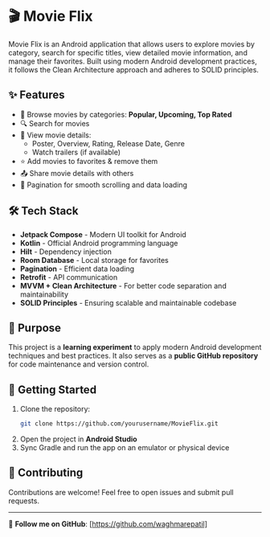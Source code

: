 # 🎬 Movie Flix

Movie Flix is an Android application that allows users to explore movies by category, search for specific titles, view detailed movie information, and manage their favorites. Built using modern Android development practices, it follows the Clean Architecture approach and adheres to SOLID principles.

## ✨ Features

- 📌 Browse movies by categories: **Popular, Upcoming, Top Rated**
- 🔍 Search for movies
- 📝 View movie details:
  - Poster, Overview, Rating, Release Date, Genre
  - Watch trailers (if available)
- ⭐ Add movies to favorites & remove them
- 📤 Share movie details with others
- 📄 Pagination for smooth scrolling and data loading

## 🛠️ Tech Stack

- **Jetpack Compose** - Modern UI toolkit for Android
- **Kotlin** - Official Android programming language
- **Hilt** - Dependency injection
- **Room Database** - Local storage for favorites
- **Pagination** - Efficient data loading
- **Retrofit** - API communication
- **MVVM + Clean Architecture** - For better code separation and maintainability
- **SOLID Principles** - Ensuring scalable and maintainable codebase

## 🎯 Purpose

This project is a **learning experiment** to apply modern Android development techniques and best practices. It also serves as a **public GitHub repository** for code maintenance and version control.

## 🚀 Getting Started

1. Clone the repository:
   ```sh
   git clone https://github.com/yourusername/MovieFlix.git
   ```
2. Open the project in **Android Studio**
3. Sync Gradle and run the app on an emulator or physical device

## 🤝 Contributing

Contributions are welcome! Feel free to open issues and submit pull requests.

---

🔗 **Follow me on GitHub**: [https://github.com/waghmarepatil]
